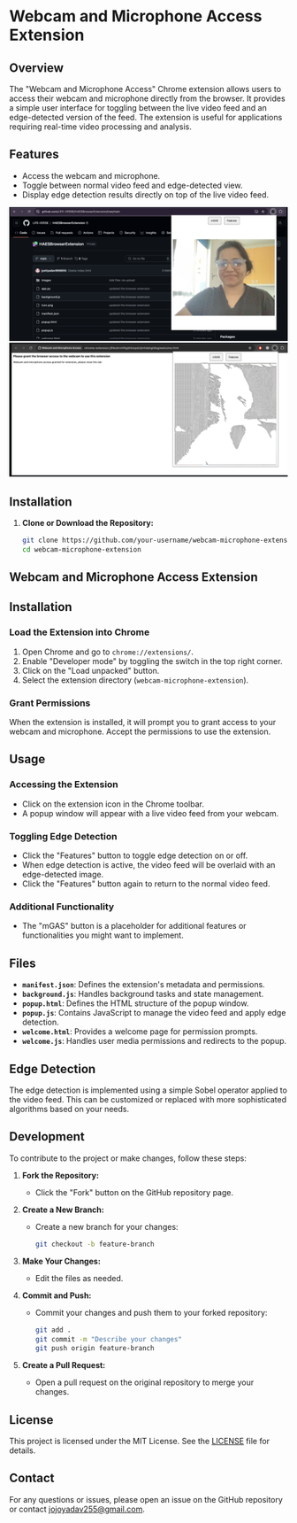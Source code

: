 # Webcam and Microphone Access Extension

## Overview

The "Webcam and Microphone Access" Chrome extension allows users to access their webcam and microphone directly from the browser. It provides a simple user interface for toggling between the live video feed and an edge-detected version of the feed. The extension is useful for applications requiring real-time video processing and analysis.

## Features

- Access the webcam and microphone.
- Toggle between normal video feed and edge-detected view.
- Display edge detection results directly on top of the live video feed.

![alt text](images/image1.png)
![alt text](images/image2.png)

## Installation

1. **Clone or Download the Repository:**

   ```bash
   git clone https://github.com/your-username/webcam-microphone-extension.git
   cd webcam-microphone-extension


## Webcam and Microphone Access Extension

## Installation

### Load the Extension into Chrome

1. Open Chrome and go to `chrome://extensions/`.
2. Enable "Developer mode" by toggling the switch in the top right corner.
3. Click on the "Load unpacked" button.
4. Select the extension directory (`webcam-microphone-extension`).

### Grant Permissions

When the extension is installed, it will prompt you to grant access to your webcam and microphone. Accept the permissions to use the extension.

## Usage

### Accessing the Extension

- Click on the extension icon in the Chrome toolbar.
- A popup window will appear with a live video feed from your webcam.

### Toggling Edge Detection

- Click the "Features" button to toggle edge detection on or off.
- When edge detection is active, the video feed will be overlaid with an edge-detected image.
- Click the "Features" button again to return to the normal video feed.

### Additional Functionality

- The "mGAS" button is a placeholder for additional features or functionalities you might want to implement.

## Files

- **`manifest.json`**: Defines the extension's metadata and permissions.
- **`background.js`**: Handles background tasks and state management.
- **`popup.html`**: Defines the HTML structure of the popup window.
- **`popup.js`**: Contains JavaScript to manage the video feed and apply edge detection.
- **`welcome.html`**: Provides a welcome page for permission prompts.
- **`welcome.js`**: Handles user media permissions and redirects to the popup.

## Edge Detection

The edge detection is implemented using a simple Sobel operator applied to the video feed. This can be customized or replaced with more sophisticated algorithms based on your needs.

## Development

To contribute to the project or make changes, follow these steps:

1. **Fork the Repository:**

   - Click the "Fork" button on the GitHub repository page.

2. **Create a New Branch:**

   - Create a new branch for your changes:
     ```bash
     git checkout -b feature-branch
     ```

3. **Make Your Changes:**

   - Edit the files as needed.

4. **Commit and Push:**

   - Commit your changes and push them to your forked repository:
     ```bash
     git add .
     git commit -m "Describe your changes"
     git push origin feature-branch
     ```

5. **Create a Pull Request:**

   - Open a pull request on the original repository to merge your changes.

## License

This project is licensed under the MIT License. See the [LICENSE](LICENSE) file for details.

## Contact

For any questions or issues, please open an issue on the GitHub repository or contact [jojoyadav255@gmail.com](mailto:jojoyadav255@gmail.com).
